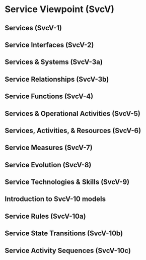 # Service Viewpoint \(SvcV\)

## Services \(SvcV-1\)

## Service Interfaces \(SvcV-2\)

## Services & Systems \(SvcV-3a\)

## Service Relationships \(SvcV-3b\)

## Service Functions \(SvcV-4\)

## Services & Operational Activities \(SvcV-5\)

## Services, Activities, & Resources \(SvcV-6\)

## Service Measures \(SvcV-7\)

## Service Evolution \(SvcV-8\)

## Service Technologies & Skills \(SvcV-9\)

## Introduction to SvcV-10 models

## Service Rules \(SvcV-10a\)

## Service State Transitions \(SvcV-10b\)

## Service Activity Sequences \(SvcV-10c\)



